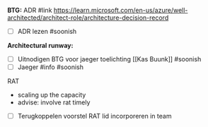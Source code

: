 
**BTG:**
ADR #link https://learn.microsoft.com/en-us/azure/well-architected/architect-role/architecture-decision-record

- [ ] ADR lezen #soonish

**Architectural runway:**

- [ ] Uitnodigen BTG voor jaeger toelichting [[Kas Buunk]] #soonish
- [ ] Jaeger #info #soonish

RAT
 - scaling up the capacity
 - advise: involve rat timely
 
- [ ]  Terugkoppelen voorstel RAT lid incorporeren in team
